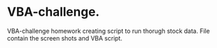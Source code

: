 # VBA-challenge.
VBA-challenge homework creating script to run thorugh stock data. File contain the screen shots and VBA script.
